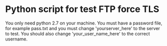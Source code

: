 # Python script for test FTP force TLS

You only need python 2.7 on your machine.
You must have a password file, for example pass.txt and you must change 'yourserver_here' to the server to test. You should also change 'your_user_name_here' to the correct username.
